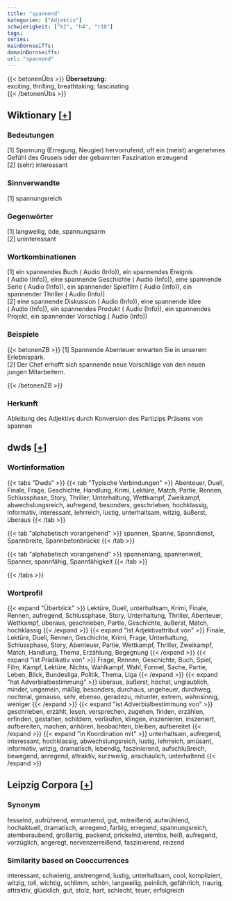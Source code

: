 ```yaml
---
title: "spannend"
kategorien: ["Adjektiv"]
schwierigkeit: ["k2", "h4", "r10"]
tags:
series:
mainDornseiffs:
domainDornseiffs:
url: "spannend"
---
```


{{< betonenÜbs >}}
**Übersetzung:**  
exciting, thrilling, breathtaking, fascinating  
{{< /betonenÜbs >}}

## Wiktionary [[+](https://de.wiktionary.org/wiki/spannend)]

### Bedeutungen
[1] Spannung (Erregung, Neugier) hervorrufend, oft ein (meist) angenehmes Gefühl des Grusels oder der gebannten Faszination erzeugend  
[2] (sehr) interessant  

### Sinnverwandte
[1] spannungsreich  

### Gegenwörter
[1] langweilig, öde, spannungsarm  
[2] uninteressant  

### Wortkombinationen
[1] ein spannendes Buch ( Audio (Info)), ein spannendes Ereignis ( Audio (Info)), eine spannende Geschichte ( Audio (Info)), eine spannende Serie ( Audio (Info)), ein spannender Spielfilm ( Audio (Info)), ein spannender Thriller ( Audio (Info))  
[2] eine spannende Diskussion ( Audio (Info)), eine spannende Idee ( Audio (Info)), ein spannendes Produkt ( Audio (Info)), ein spannendes Projekt, ein spannender Vorschlag ( Audio (Info))  

### Beispiele
{{< betonenZB >}}
[1] Spannende Abenteuer erwarten Sie in unserem Erlebnispark.  
[2] Der Chef erhofft sich spannende neue Vorschläge von den neuen jungen Mitarbeitern.  

{{< /betonenZB >}}
### Herkunft
Ableitung des Adjektivs durch Konversion des Partizips Präsens von spannen  



## dwds [[+](https://www.dwds.de/wb/spannend)]

### Wortinformation
{{< tabs "Dwds" >}}
{{< tab "Typische Verbindungen" >}}
Abenteuer, Duell, Finale, Frage, Geschichte, Handlung, Krimi, Lektüre, Match, Partie, Rennen, Schlussphase, Story, Thriller, Unterhaltung, Wettkampf, Zweikampf, abwechslungsreich, aufregend, besonders, geschrieben, hochklassig, informativ, interessant, lehrreich, lustig, unterhaltsam, witzig, äußerst, überaus
{{< /tab >}}

{{< tab "alphabetisch vorangehend" >}}
spannen, Spanne, Spanndienst, Spannbreite, Spannbetonbrücke
{{< /tab >}}

{{< tab "alphabetisch vorangehend" >}}
spannenlang, spannenweit, Spanner, spannfähig, Spannfähigkeit
{{< /tab >}}

{{< /tabs >}}

### Wortprofil
{{< expand "Überblick" >}} Lektüre, Duell, unterhaltsam, Krimi, Finale, Rennen, aufregend, Schlussphase, Story, Unterhaltung, Thriller, Abenteuer, Wettkampf, überaus, geschrieben, Partie, Geschichte, äußerst, Match, hochklassig {{< /expand >}}
{{< expand "ist Adjektivattribut von" >}} Finale, Lektüre, Duell, Rennen, Geschichte, Krimi, Frage, Unterhaltung, Schlussphase, Story, Abenteuer, Partie, Wettkampf, Thriller, Zweikampf, Match, Handlung, Thema, Erzählung, Begegnung {{< /expand >}}
{{< expand "ist Prädikativ von" >}} Frage, Rennen, Geschichte, Buch, Spiel, Film, Kampf, Lektüre, Nichts, Wahlkampf, Wahl, Formel, Sache, Partie, Leben, Blick, Bundesliga, Politik, Thema, Liga {{< /expand >}}
{{< expand "hat Adverbialbestimmung" >}} überaus, äußerst, höchst, unglaublich, minder, ungemein, mäßig, besonders, durchaus, ungeheuer, durchweg, nochmal, genauso, sehr, ebenso, geradezu, mitunter, extrem, wahnsinnig, weniger {{< /expand >}}
{{< expand "ist Adverbialbestimmung von" >}} geschrieben, erzählt, lesen, versprechen, zugehen, finden, erzählen, erfinden, gestalten, schildern, verlaufen, klingen, inszenieren, inszeniert, aufbereiten, machen, anhören, beobachten, bleiben, aufbereitet {{< /expand >}}
{{< expand "in Koordination mit" >}} unterhaltsam, aufregend, interessant, hochklassig, abwechslungsreich, lustig, lehrreich, amüsant, informativ, witzig, dramatisch, lebendig, faszinierend, aufschlußreich, bewegend, anregend, attraktiv, kurzweilig, anschaulich, unterhaltend {{< /expand >}}

## Leipzig Corpora [[+](https://corpora.uni-leipzig.de/en/res?word=spannend&corpusId=deu_newscrawl-public_2018)]


### Synonym
fesselnd, aufrührend, ermunternd, gut, mitreißend, aufwühlend, hochaktuell, dramatisch, anregend, farbig, erregend, spannungsreich, atemberaubend, großartig, packend, prickelnd, atemlos, heiß, aufregend, vorzüglich, angeregt, nervenzerreißend, faszinierend, reizend


### Similarity based on Cooccurrences
interessant, schwierig, anstrengend, lustig, unterhaltsam, cool, kompliziert, witzig, toll, wichtig, schlimm, schön, langweilig, peinlich, gefährlich, traurig, attraktiv, glücklich, gut, stolz, hart, schlecht, teuer, erfolgreich


